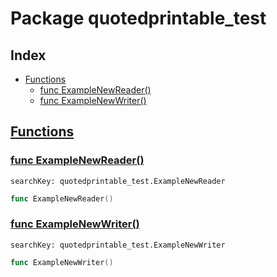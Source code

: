 # Package quotedprintable_test

## Index

* [Functions](#func)
    * [func ExampleNewReader()](#ExampleNewReader)
    * [func ExampleNewWriter()](#ExampleNewWriter)


## <a id="func" href="#func">Functions</a>

### <a id="ExampleNewReader" href="#ExampleNewReader">func ExampleNewReader()</a>

```
searchKey: quotedprintable_test.ExampleNewReader
```

```Go
func ExampleNewReader()
```

### <a id="ExampleNewWriter" href="#ExampleNewWriter">func ExampleNewWriter()</a>

```
searchKey: quotedprintable_test.ExampleNewWriter
```

```Go
func ExampleNewWriter()
```

